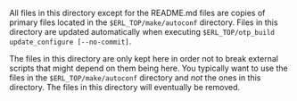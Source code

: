 <!--
# %CopyrightBegin%
#
# SPDX-License-Identifier: Apache-2.0
#
# 
# Licensed under the Apache License, Version 2.0 (the "License");
# you may not use this file except in compliance with the License.
# You may obtain a copy of the License at
#
#     http://www.apache.org/licenses/LICENSE-2.0
#
# Unless required by applicable law or agreed to in writing, software
# distributed under the License is distributed on an "AS IS" BASIS,
# WITHOUT WARRANTIES OR CONDITIONS OF ANY KIND, either express or implied.
# See the License for the specific language governing permissions and
# limitations under the License.
# 
# %CopyrightEnd%
-->

All files in this directory except for the README.md files are copies
of primary files located in the `$ERL_TOP/make/autoconf` directory.
Files in this directory are updated automatically when executing
`$ERL_TOP/otp_build update_configure [--no-commit]`.

The files in this directory are only kept here in order not to break
external scripts that might depend on them being here. You typically
want to use the files in the `$ERL_TOP/make/autoconf` directory and
*not* the ones in this directory. The files in this directory will
eventually be removed.
